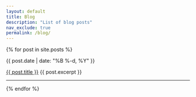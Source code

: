 ```yaml
---
layout: default
title: Blog
description: "List of blog posts"
nav_exclude: true
permalink: /blog/
---
```


{% for post in site.posts %}
  <article>
    <p class="text-small dateinmylist nospaces">{{ post.date | date: "%B %-d, %Y" }}</p>
    <a class="titleinmylist" href="{{ post.url }}">{{ post.title }}</a>
    {{ post.excerpt }}
    <hr>
  </article>
{% endfor %}